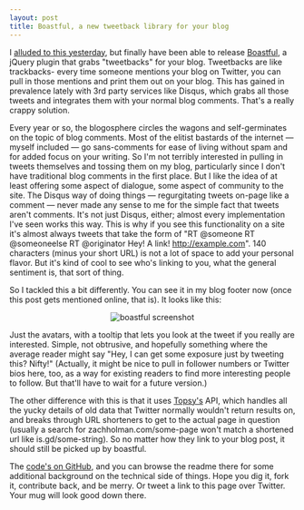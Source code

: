 ```yaml
---
layout: post
title: Boastful, a new tweetback library for your blog
---
```


I [alluded to this yesterday](http://twitter.com/holman/status/9004291322), but finally have been able to release [Boastful](http://github.com/holman/boastful), a jQuery plugin that grabs "tweetbacks" for your blog. Tweetbacks are like trackbacks- every time someone mentions your blog on Twitter, you can pull in those mentions and print them out on your blog. This has gained in prevalence lately with 3rd party services like Disqus, which grabs all those tweets and integrates them with your normal blog comments. That's a really crappy solution.

Every year or so, the blogosphere circles the wagons and self-germinates on the topic of blog comments. Most of the elitist bastards of the internet — myself included — go sans-comments for ease of living without spam and for added focus on your writing. So I'm not terribly interested in pulling in tweets themselves and tossing them on my blog, particularly since I don't have traditional blog comments in the first place. But I like the idea of at least offering some aspect of dialogue, some aspect of community to the site. The Disqus way of doing things — regurgitating tweets on-page like a comment — never made any sense to me for the simple fact that tweets aren't comments. It's not just Disqus, either; almost every implementation I've seen works this way. This is why if you see this functionality on a site it's almost always tweets that take the form of "RT @someone RT @someoneelse RT @originator Hey! A link! http://example.com". 140 characters (minus your short URL) is not a lot of space to add your personal flavor. But it's kind of cool to see who's linking to you, what the general sentiment is, that sort of thing.

So I tackled this a bit differently. You can see it in my blog footer now (once this post gets mentioned online, that is). It looks like this:

<div style="text-align: center; padding-top: -1em"><img src="http://files.droplr.com/files/11322372/oO5q.jquery.boastful.png" alt="boastful screenshot" /></div>

Just the avatars, with a tooltip that lets you look at the tweet if you really are interested. Simple, not obtrusive, and hopefully something where the average reader might say "Hey, I can get some exposure just by tweeting this? Nifty!" (Actually, it might be nice to pull in follower numbers or Twitter bios here, too, as a way for existing readers to find more interesting people to follow. But that'll have to wait for a future version.)

The other difference with this is that it uses [Topsy's](http://topsy.com) API, which handles all the yucky details of old data that Twitter normally wouldn't return results on, and breaks through URL shorteners to get to the actual page in question (usually a search for zachholman.com/some-page won't match a shortened url like is.gd/some-string). So no matter how they link to your blog post, it should still be picked up by boastful.

The [code's on GitHub](http://github.com/holman/boastful), and you can browse the readme there for some additional background on the technical side of things. Hope you dig it, fork it, contribute back, and be merry. Or tweet a link to this page over Twitter. Your mug will look good down there.